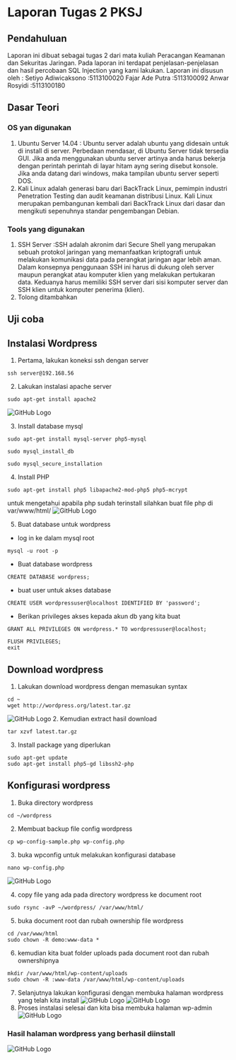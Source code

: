 # Laporan Tugas 2 PKSJ
## Pendahuluan
Laporan ini dibuat sebagai tugas 2 dari mata kuliah Peracangan Keamanan dan Sekuritas Jaringan. Pada laporan ini terdapat penjelasan-penjelasan dan hasil percobaan SQL Injection yang kami lakukan. 
Laporan ini disusun oleh :
Setiyo Adiwicaksono		:5113100020
Fajar Ade Putra			:5113100092
Anwar Rosyidi			:5113100180

## Dasar Teori
### OS yan digunakan
1.  Ubuntu Server 14.04 : Ubuntu server adalah ubuntu yang didesain untuk di install di server. Perbedaan mendasar, di Ubuntu Server tidak tersedia GUI. Jika anda menggunakan ubuntu server artinya anda harus bekerja dengan perintah perintah di layar hitam ayng sering disebut konsole. Jika anda datang dari windows, maka tampilan ubuntu server seperti DOS.
2.   Kali Linux adalah generasi baru dari BackTrack Linux, pemimpin industri Penetration Testing dan audit keamanan distribusi Linux. Kali Linux merupakan pembangunan kembali dari BackTrack Linux dari dasar dan mengikuti sepenuhnya standar pengembangan Debian.

### Tools yang digunakan
1. SSH Server :SSH adalah akronim dari Secure Shell yang merupakan sebuah protokol jaringan yang memanfaatkan kriptografi untuk melakukan komunikasi data pada perangkat jaringan agar lebih aman. Dalam konsepnya penggunaan SSH ini harus di dukung oleh server maupun perangkat atau komputer klien yang melakukan pertukaran data. Keduanya harus memiliki SSH server dari sisi komputer server dan SSH klien untuk komputer penerima (klien).
2. Tolong ditambahkan

## Uji coba
## Instalasi Wordpress
1. Pertama, lakukan koneksi ssh dengan server
```
ssh server@192.168.56
```
2. Lakukan instalasi apache server
```
sudo apt-get install apache2
```
![GitHub Logo](PKSJ2/apache.JPG)

3. Install database mysql
```
sudo apt-get install mysql-server php5-mysql
```
```
sudo mysql_install_db
```
```
sudo mysql_secure_installation
```
4. Install PHP
```
sudo apt-get install php5 libapache2-mod-php5 php5-mcrypt
```
untuk mengetahui apabila php sudah terinstall silahkan buat file php di var/www/html/ 
![GitHub Logo](PKSJ2/php.JPG)

5. Buat database untuk wordpress
- log in ke dalam mysql root
```
mysql -u root -p
```
-  Buat database wordpress
```
CREATE DATABASE wordpress;
```
- buat user untuk akses database
```
CREATE USER wordpressuser@localhost IDENTIFIED BY 'password';
```
- Berikan privileges akses kepada akun db yang kita buat
```
GRANT ALL PRIVILEGES ON wordpress.* TO wordpressuser@localhost;
```
```
FLUSH PRIVILEGES;
exit
```
## Download wordpress
1. Lakukan download wordpress dengan memasukan syntax
```
cd ~
wget http://wordpress.org/latest.tar.gz
```
![GitHub Logo](PKSJ2/dwwp.JPG)
2. Kemudian extract hasil download
```
tar xzvf latest.tar.gz
```
3. Install package yang diperlukan 
```
sudo apt-get update
sudo apt-get install php5-gd libssh2-php
```
## Konfigurasi wordpress
1. Buka directory wordpress
```
cd ~/wordpress
```
2. Membuat backup file config wordpress
```
cp wp-config-sample.php wp-config.php
```
3. buka wpconfig untuk melakukan konfigurasi database
```
nano wp-config.php
```
![GitHub Logo](PKSJ2/setingwp.JPG)

4. copy file yang ada pada directory wordpress ke document root
```
sudo rsync -avP ~/wordpress/ /var/www/html/
```
5. buka document root dan rubah ownership file wordpress
```
cd /var/www/html
sudo chown -R demo:www-data *
```
6. kemudian kita buat folder uploads pada document root dan rubah ownershipnya
```
mkdir /var/www/html/wp-content/uploads
sudo chown -R :www-data /var/www/html/wp-content/uploads
```
7. Selanjutnya lakukan konfigurasi dengan membuka halaman wordpress yang telah kita install
![GitHub Logo](PKSJ2/setwp.JPG)
![GitHub Logo](PKSJ2/setsuk.JPG)
8. Proses instalasi selesai dan kita bisa membuka halaman wp-admin
![GitHub Logo](PKSJ2/wpadmin.JPG)
### Hasil halaman wordpress yang berhasil diinstall
![GitHub Logo](PKSJ2/sip.JPG)

